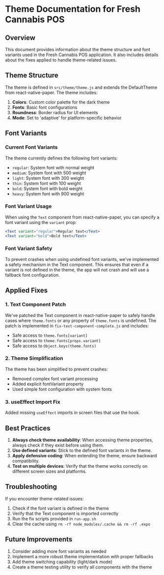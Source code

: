 # Theme Documentation for Fresh Cannabis POS

## Overview

This document provides information about the theme structure and font variants used in the Fresh Cannabis POS application. It also includes details about the fixes applied to handle theme-related issues.

## Theme Structure

The theme is defined in `src/theme/theme.js` and extends the DefaultTheme from react-native-paper. The theme includes:

1. **Colors**: Custom color palette for the dark theme
2. **Fonts**: Basic font configurations
3. **Roundness**: Border radius for UI elements
4. **Mode**: Set to 'adaptive' for platform-specific behavior

## Font Variants

### Current Font Variants

The theme currently defines the following font variants:

- `regular`: System font with normal weight
- `medium`: System font with 500 weight
- `light`: System font with 300 weight
- `thin`: System font with 100 weight
- `bold`: System font with bold weight
- `heavy`: System font with 900 weight

### Font Variant Usage

When using the `Text` component from react-native-paper, you can specify a font variant using the `variant` prop:

```jsx
<Text variant="regular">Regular text</Text>
<Text variant="bold">Bold text</Text>
```

### Font Variant Safety

To prevent crashes when using undefined font variants, we've implemented a safety mechanism in the Text component. This ensures that even if a variant is not defined in the theme, the app will not crash and will use a fallback font configuration.

## Applied Fixes

### 1. Text Component Patch

We've patched the Text component in react-native-paper to safely handle cases where `theme.fonts` or any property of `theme.fonts` is undefined. The patch is implemented in `fix-text-component-complete.js` and includes:

- Safe access to `theme.fonts[variant]`
- Safe access to `theme.fonts[props.variant]`
- Safe access to `Object.keys(theme.fonts)`

### 2. Theme Simplification

The theme has been simplified to prevent crashes:

- Removed complex font variant processing
- Added explicit fontVariant property
- Used simple font configuration with system fonts

### 3. useEffect Import Fix

Added missing `useEffect` imports in screen files that use the hook.

## Best Practices

1. **Always check theme availability**: When accessing theme properties, always check if they exist before using them.
2. **Use defined variants**: Stick to the defined font variants in the theme.
3. **Apply defensive coding**: When extending the theme, ensure backward compatibility.
4. **Test on multiple devices**: Verify that the theme works correctly on different screen sizes and platforms.

## Troubleshooting

If you encounter theme-related issues:

1. Check if the font variant is defined in the theme
2. Verify that the Text component is imported correctly
3. Run the fix scripts provided in `run-app.sh`
4. Clear the cache using `rm -rf node_modules/.cache && rm -rf .expo`

## Future Improvements

1. Consider adding more font variants as needed
2. Implement a more robust theme implementation with proper fallbacks
3. Add theme switching capability (light/dark mode)
4. Create a theme testing utility to verify all components with the theme